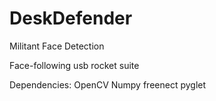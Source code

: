 DeskDefender
============
Militant Face Detection

Face-following usb rocket suite

Dependencies:
OpenCV
Numpy
freenect
pyglet
